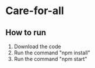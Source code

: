 # Care-for-all
## How to run
1. Download the code
2. Run the command "npm install"
3. Run the command "npm start"
